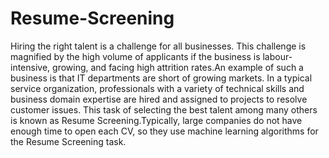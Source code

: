 # Resume-Screening
Hiring the right talent is a challenge for all businesses. This challenge is magnified by the high volume of applicants if the business is labour-intensive, growing, and facing high attrition rates.An example of such a business is that IT departments are short of growing markets. In a typical service organization, professionals with a variety of technical skills and business domain expertise are hired and assigned to projects to resolve customer issues. This task of selecting the best talent among many others is known as Resume Screening.Typically, large companies do not have enough time to open each CV, so they use machine learning algorithms for the Resume Screening task.

